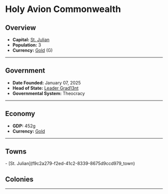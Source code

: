 <!--UNDEDITED FILE, remove this entire line if this file has been edited!-->
# <!--NAME-->Holy Avion Commonwealth<!--NAME-->

## Overview

- **Capital:** <!--CAPITAL_LINK-->[St. Julian](f9c2a279-f2ed-41c2-8339-8675d9ccd979_town)<!--CAPITAL_LINK-->
- **Population:** <!--POPULATION-->3<!--POPULATION-->
- **Currency:** <!--CURRENCY_LINK-->[Gold](Gold_currency)<!--CURRENCY_LINK--> (<!--CURRENCY_ABV-->G<!--CURRENCY_ABV-->)

---

## Government

- **Date Founded:** <!--FOUNDED-->January 07, 2025<!--FOUNDED-->
- **Head of State:** <!--LEADER_TITLE_LINK-->[Leader Grad13nt](Grad13nt_user)<!--LEADER_TITLE_LINK-->
- **Governmental System:** <!--GOVERNMENT-->Theocracy<!--GOVERNMENT-->

---

## Economy

- **GDP:** <!--GDP-->452g<!--GDP-->
- **Currency:** <!--CURRENCY_LINK-->[Gold](Gold_currency)<!--CURRENCY_LINK-->

---

## Towns

<!--TOWNS-->- [St. Julian](f9c2a279-f2ed-41c2-8339-8675d9ccd979_town)<!--TOWNS-->

## Colonies

<!--COLONIES--><!--COLONIES-->

---